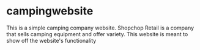 # campingwebsite
This is a simple camping company website.
Shopchop Retail is a company that sells camping equipment and offer variety.
This website is meant to show off the website's functionality

